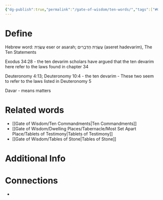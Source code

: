 ```yaml
---
{"dg-publish":true,"permalink":"/gate-of-wisdom/ten-words/","tags":["#GateWisdom"]}
---
```


# Define


Hebrew word:  עֲשֶׂרֶת  eser or asarah; עֲשֶׂרֶת הַדְּבָרִים (aseret hadevarim), The Ten Statements

Exodus 34:28  - the ten devarim scholars have argued that the ten devarim here refer to the laws found in chapter 34

Deuteronomy 4:13; Deuteronomy 10:4 - the ten devarim - These two seem to refer to the laws listed in Deuteronomy 5

Davar - means matters

# Related words
- [[Gate of Wisdom/Ten Commandments\|Ten Commandments]]
- [[Gate of Wisdom/Dwelling Places/Tabernacle/Most Set Apart Place/Tablets of Testimony\|Tablets of Testimony]]
- [[Gate of Wisdom/Tables of Stone\|Tables of Stone]]

# Additional Info


# Connections
- 







